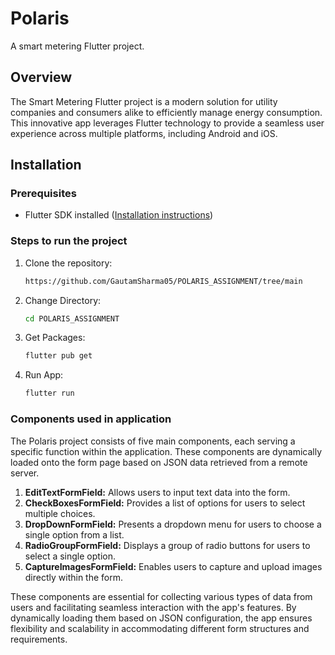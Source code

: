 # Polaris

A smart metering Flutter project.

## Overview

The Smart Metering Flutter project is a modern solution for utility companies and consumers alike to efficiently manage energy consumption. This innovative app leverages Flutter technology to provide a seamless user experience across multiple platforms, including Android and iOS.

## Installation

### Prerequisites

- Flutter SDK installed ([Installation instructions](https://flutter.dev/docs/get-started/install))

### Steps to run the project

1. Clone the repository:

   ```bash
   https://github.com/GautamSharma05/POLARIS_ASSIGNMENT/tree/main

2. Change Directory:

   ```bash
   cd POLARIS_ASSIGNMENT

3. Get Packages:

   ```bash
   flutter pub get 

4. Run App:

   ```bash
   flutter run

### Components used in application

The Polaris project consists of five main components, each serving a specific function within the application. These components are dynamically loaded onto the form page based on JSON data retrieved from a remote server.

1. **EditTextFormField:** Allows users to input text data into the form.
2. **CheckBoxesFormField:** Provides a list of options for users to select multiple choices.
3. **DropDownFormField:** Presents a dropdown menu for users to choose a single option from a list.
4. **RadioGroupFormField:** Displays a group of radio buttons for users to select a single option.
5. **CaptureImagesFormField:** Enables users to capture and upload images directly within the form.


These components are essential for collecting various types of data from users and facilitating seamless interaction with the app's features. By dynamically loading them based on JSON configuration, the app ensures flexibility and scalability in accommodating different form structures and requirements.

   
